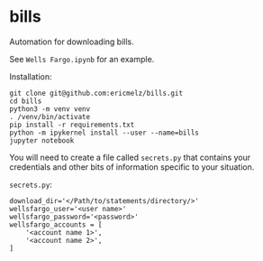 # bills
Automation for downloading bills.

See `Wells Fargo.ipynb` for an example.

Installation:
```
git clone git@github.com:ericmelz/bills.git
cd bills
python3 -m venv venv
. /venv/bin/activate
pip install -r requirements.txt
python -m ipykernel install --user --name=bills
jupyter notebook
```

You will need to create a file called `secrets.py` that contains
your credentials and other bits of information specific to your situation.

`secrets.py`:
```
download_dir='</Path/to/statements/directory/>'
wellsfargo_user='<user name>'
wellsfargo_password='<password>'
wellsfargo_accounts = [
    '<account name 1>',
    '<account name 2>',
]
```
